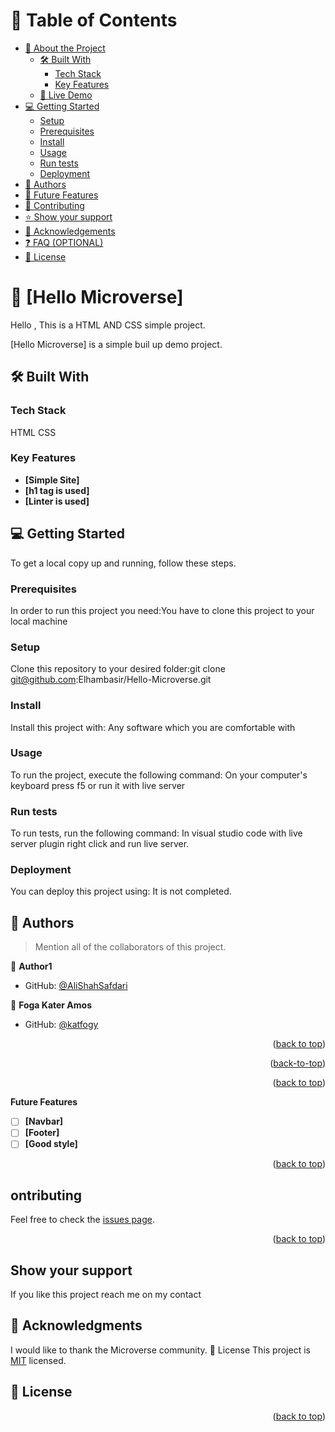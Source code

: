 <a name="readme-top"></a>
<!--
HOW TO USE:
This is an example of how you may give instructions on setting up your project locally.

Modify this file to match your project and remove sections that don't apply.

REQUIRED SECTIONS:
- Table of Contents
- About the Project
  - Built With
  - Live Demo
- Getting Started
- Authors
- Future Features
- Contributing
- Show your support
- Acknowledgements
- License

OPTIONAL SECTIONS:
- FAQ

After you're finished please remove all the comments and instructions!
-->

<!-- TABLE OF CONTENTS -->

# 📗 Table of Contents

- [📖 About the Project](#about-project)
  - [🛠 Built With](#built-with)
    - [Tech Stack](#tech-stack)
    - [Key Features](#key-features)
  - [🚀 Live Demo](#live-demo)
- [💻 Getting Started](#getting-started)
  - [Setup](#setup)
  - [Prerequisites](#prerequisites)
  - [Install](#install)
  - [Usage](#usage)
  - [Run tests](#run-tests)
  - [Deployment](#triangular_flag_on_post-deployment)
- [👥 Authors](#authors)
- [🔭 Future Features](#future-features)
- [🤝 Contributing](#contributing)
- [⭐️ Show your support](#support)
- [🙏 Acknowledgements](#acknowledgements)
- [❓ FAQ (OPTIONAL)](#faq)
- [📝 License](#license)

<!-- PROJECT DESCRIPTION -->

# 📖 [Hello Microverse] <a name="about-project">
Hello , This is a HTML AND CSS simple project.</a>

[Hello Microverse] is a simple buil up demo project.

## 🛠 Built With 

### Tech Stack 
HTML
CSS

<!-- Features -->

### Key Features 

- **[Simple Site]**
- **[h1 tag is used]**
- **[Linter is used]**

<!-- GETTING STARTED -->

## 💻 Getting Started <a name="getting-started"></a>

To get a local copy up and running, follow these steps.

### Prerequisites

In order to run this project you need:You have to clone this project to your local machine

### Setup

Clone this repository to your desired folder:git clone git@github.com:Elhambasir/Hello-Microverse.git

### Install

Install this project with: Any software which you are comfortable with

### Usage

To run the project, execute the following command: On your computer's keyboard press f5 or run it with live server

### Run tests

To run tests, run the following command: In visual studio code with live server plugin right click and run live server.

### Deployment

You can deploy this project using: It is not completed.

<!-- AUTHORS -->

## 👥 Authors <a name="authors"></a>

> Mention all of the collaborators of this project.

👤 **Author1**

- GitHub: [@AliShahSafdari](https://github.com/AliShahSafdari)


👤 **Foga Kater Amos**

- GitHub: [@katfogy](https://github.com/katfogy)
<p align="right">(<a href="#readme-top">back to top</a>)</p>
<p align="right">(<a href="#readme-top">back-to-top</a>)</p>


<p align="right">(<a href="#readme-top">back to top</a>)</p>

<!-- FUTURE FEATURES -->
 **Future Features**

- [ ] **[Navbar]**
- [ ] **[Footer]**
- [ ] **[Good style]**

<p align="right">(<a href="#readme-top">back to top</a>)</p>

<!-- CONTRIBUTING -->

## ontributing

Feel free to check the [issues page](../../issues/).

<p align="right">(<a href="#readme-top">back to top</a>)</p>

<!-- SUPPORT -->

## Show your support

If you like this project reach me on my contact

<!-- ACKNOWLEDGEMENTS -->

## 🙏 Acknowledgments <a name="acknowledgements"></a>

I would like to thank the Microverse community.
📝 License
This project is [MIT](./LICENSE) licensed.
## 📝 License <a name="license"></a>
<p align="right">(<a href="#readme-top">back to top</a>)</p>
